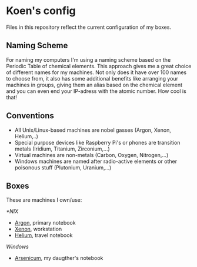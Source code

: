 # Koen's config

Files in this repository reflect the current configuration of my boxes.

## Naming Scheme
For naming my computers I'm using a naming scheme based on the Periodic Table of chemical elements. This approach gives me a great choice of different names for my machines. Not only does it have over 100 names to choose from, it also has some additional benefits like arranging your machines in groups, giving them an alias based on the chemical element and you can even end your IP-adress with the atomic number. How cool is that!

## Conventions

- All Unix/Linux-based machines are nobel gasses (Argon, Xenon, Helium,..)
- Special purpose devices like Raspberry Pi's or phones are transition metals (Iridium, Titanium, Zirconium,...)
- Virtual machines are non-metals (Carbon, Oxygen, Nitrogen,...)
- Windows machines are named after radio-active elements or other poisonous stuff (Plutonium, Uranium,...)

## Boxes
These are machines I own/use:

_*NIX_
- [Argon](https://github.com/koencolpaert/koen-config/blob/master/argon.md), primary notebook
- [Xenon](https://github.com/koencolpaert/koen-config/blob/master/xenon.md), workstation
- [Helium](https://github.com/koencolpaert/koen-config/blob/master/helium.md), travel notebook

_Windows_
- [Arsenicum](https://github.com/koencolpaert/koen-config/blob/master/arsenicum.md), my daugther's notebook
